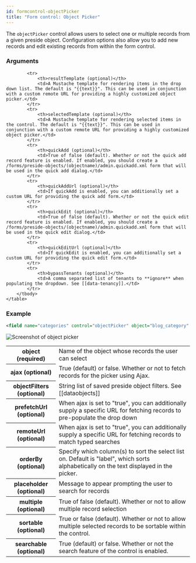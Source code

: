 ```yaml
---
id: formcontrol-objectPicker
title: "Form control: Object Picker"
---
```


The `objectPicker` control allows users to select one or multiple records from a given preside object. Configuration options also allow you to add new records and edit existing records from within the form control.

### Arguments

<div class="table-responsive">
    <table class="table">
        <tbody>
            <tr>
                <th>object (required)</th>
                <td>Name of the object whose records the user can select</td>
            </tr>
            <tr>
                <th>ajax (optional)</th>
                <td>True (default) or false. Whether or not to fetch records for the picker using Ajax.</td>
            </tr>
            <tr>
                <th>objectFilters (optional)</th>
                <td>String list of saved preside object filters. See [[dataobjects]]</td>
            </tr>
            <tr>
                <th>prefetchUrl (optional)</th>
                <td>When ajax is set to "true", you can additionally supply a specific URL for fetching records to pre-populate the drop down</td>
            </tr>
            <tr>
                <th>remoteUrl (optional)</th>
                <td>When ajax is set to "true", you can additionally supply a specific URL for fetching records to match typed searches</td>
            </tr>
            <tr>
                <th>orderBy (optional)</th>
                <td>Specify which column(s) to sort the select list on. Default is "label", which sorts alphabetically on the text displayed in the picker.</td>
            </tr>
            <tr>
                <th>placeholder (optional)</th>
                <td>Message to appear prompting the user to search for records</td>
            </tr>
            <tr>
                <th>multiple (optional)</th>
                <td>True of false (default). Whether or not to allow multiple record selection</td>
            </tr>
            <tr>
                <th>sortable (optional)</th>
                <td>True or false (default). Whether or not to allow multiple selected records to be sortable within the control.</td>
            </tr>
            <tr>
                <th>searchable (optional)</th>
                <td>True (default) or false. Whether or not the search feature of the control is enabled.</td>
            </tr>

            <tr>
                <th>resultTemplate (optional)</th>
                <td>A Mustache template for rendering items in the drop down list. The default is "{{text}}". This can be used in conjunction with a custom remote URL for providing a highly customized object picker.</td>
            </tr>
            <tr>
                <th>selectedTemplate (optional)</th>
                <td>A Mustache template for rendering selected items in the control. The default is "{{text}}". This can be used in conjunction with a custom remote URL for providing a highly customized object picker.</td>
            </tr>
            <tr>
                <th>quickAdd (optional)</th>
                <td>True of false (default). Whether or not the quick add record feature is enabled. If enabled, you should create a /forms/preside-objects/(objectname)/admin.quickadd.xml form that will be used in the quick add dialog.</td>
            </tr>
            <tr>
                <th>quickAddUrl (optional)</th>
                <td>If quickAdd is enabled, you can additionally set a custom URL for providing the quick add form.</td>
            </tr>
            <tr>
                <th>quickEdit (optional)</th>
                <td>True of false (default). Whether or not the quick edit record feature is enabled. If enabled, you should create a /forms/preside-objects/(objectname)/admin.quickadd.xml form that will be used in the quick edit dialog.</td>
            </tr>
            <tr>
                <th>quickEditUrl (optional)</th>
                <td>If quickEdit is enabled, you can additionally set a custom URL for providing the quick edit form.</td>
            </tr>
            <tr>
                <th>bypassTenants (optional)</th>
                <td>A comma separated list of tenants to **ignore** when populating the dropdown. See [[data-tenancy]].</td>
            </tr>
        </tbody>
    </table>
</div>

### Example

```xml
<field name="categories" control="objectPicker" object="blog_category" multiple="true" sortable="true" quickAdd="true" quickEdit="true" />
```

![Screenshot of object picker](images/screenshots/objectPicker.png)
